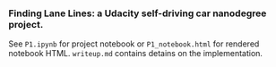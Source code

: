 ### Finding Lane Lines: a Udacity self-driving car nanodegree project.

See `P1.ipynb` for project notebook or `P1_notebook.html` for rendered notebook HTML. `writeup.md` contains detains on the implementation.
